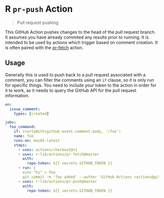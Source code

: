 # R `pr-push` Action

> Pull request pushing

This GitHub Action pushes changes to the head of the pull request branch. It
assumes you have already commited any results prior to running. It is intended
to be used by actions which trigger based on comment creation. It is often
paired with the
[pr-fetch](https://github.com/r-lib/actions/tree/master/pr-fetch) action.

## Usage

Generally this is used to push back to a pull request associated with a
comment, you can filter the comments using an `if` clause, so it is only run for
specific things. You need to include your token to the action in order for it
to work, as it needs to query the GitHub API for the pull request information.

```yaml
on:
  issue_comment:
    types: [created]

jobs:
  foo_command:
    if: startsWith(github.event.comment.body, '/foo')
    name: foo
    runs-on: macOS-latest
    steps:
      - uses: actions/checkout@v1
      - uses: r-lib/actions/pr-fetch@master
        with:
          repo-token: ${{ secrets.GITHUB_TOKEN }}
      - run: |
        echo "hi" > foo
        git commit -m 'foo added' --author 'GitHub Actions <actions@github.com>'
      - uses: r-lib/actions/pr-push@master
        with:
          repo-token: ${{ secrets.GITHUB_TOKEN }}
```
